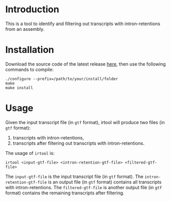 # Introduction
This is a tool to identify and filtering out transcripts with intron-retentions from an assembly.

# Installation
Download the source code of the latest release 
[here](https://github.com/Shao-Group/irtool/releases/download/v1.0.0/irtool-1.0.0.tar.gz),
then use the following commands to compile:
```
./configure --prefix=/path/to/your/install/folder
make
make install
```

# Usage
Given the input transcript file (in `gtf` format), irtool will produce two files (in `gtf` format):      
1. transcripts with intron-retentions,          
2. transcripts after filtering out transcripts with intron-retentions.

The usage of `irtool` is:
```
irtool <input-gtf-file> <intron-retention-gtf-file> <filtered-gtf-file>
```

The `input-gtf-file` is the input transcript file (in `gtf` format).
The `intron-retention-gtf-file` is an output file (in `gtf` format) contains all transcripts with intron-retentions.
The `filtered-gtf-file` is another output file (in `gtf` format) contains the remaining transcripts after filtering. 
